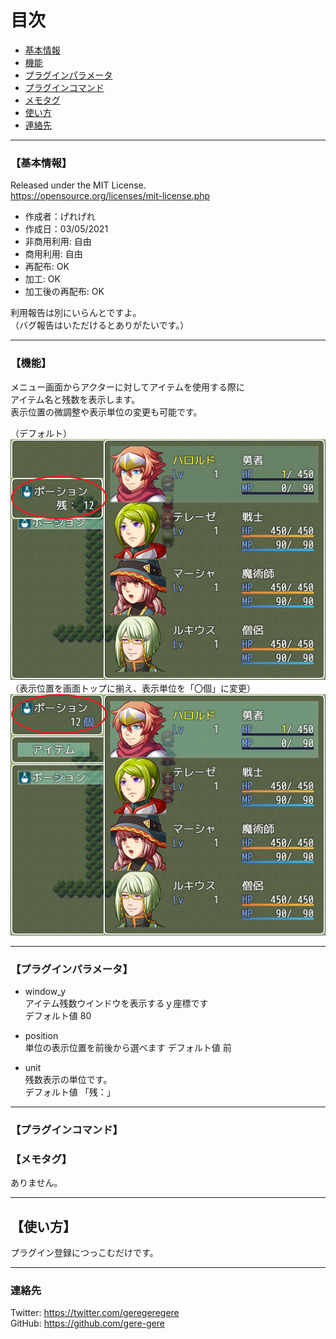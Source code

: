 # 目次

- [基本情報](#【基本情報】)
- [機能](#【機能】)
- [プラグインパラメータ](#【プラグインパラメータ】)
- [プラグインコマンド](#【プラグインコマンド】)
- [メモタグ](#【メモタグ】)
- [使い方](#【使い方】)
- [連絡先](#【連絡先】)

---

### 【基本情報】

Released under the MIT License.  
<https://opensource.org/licenses/mit-license.php>

- 作成者：げれげれ
- 作成日：03/05/2021
- 非商用利用: 自由
- 商用利用: 自由
- 再配布: OK
- 加工: OK
- 加工後の再配布: OK

利用報告は別にいらんとですよ。  
（バグ報告はいただけるとありがたいです。）

---

### 【機能】

メニュー画面からアクターに対してアイテムを使用する際に  
アイテム名と残数を表示します。  
表示位置の微調整や表示単位の変更も可能です。

（デフォルト）
![使用例](img/sample2.png)
（表示位置を画面トップに揃え、表示単位を「〇個」に変更）
![使用例](img/sample1.png)

---

### 【プラグインパラメータ】

- window_y  
  アイテム残数ウインドウを表示するｙ座標です  
  デフォルト値 80

- position  
  単位の表示位置を前後から選べます
  デフォルト値 前

- unit  
  残数表示の単位です。  
  デフォルト値 「残：」

---

### 【プラグインコマンド】

### 【メモタグ】

ありません。

---

## 【使い方】

プラグイン登録につっこむだけです。

---

### 連絡先

Twitter: <https://twitter.com/geregeregere>  
GitHub: <https://github.com/gere-gere>
